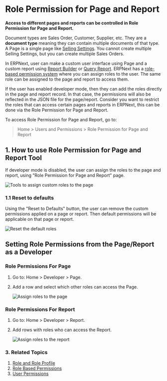 <!-- add-breadcrumbs -->
# Role Permission for Page and Report

**Access to different pages and reports can be controlled in Role Permission for Page and Report.**

Document types are Sales Order, Customer, Supplier, etc. They are a **document type** meaning they can contain multiple documents of that type. A Page is a single page like [Selling Settings](/docs/v12/user/manual/en/selling/selling-settings). You cannot create multiple Selling Settings, but you can create multiple Sales Orders.

In ERPNext, user can make a custom user interface using Page and a custom report using [Report Builder](/docs/v12/user/videos/learn/report-builder.html) or [Query Report](https://frappe.io/docs/v12/user/en/guides/reports-and-printing/how-to-make-query-report). ERPNext has a [role-based permission system](/docs/v12/user/manual/en/setting-up/users-and-permissions/role-based-permissions) where you can assign roles to the user. The same role can be assigned to the page and report to access them.

If the user has enabled developer mode, then they can add the roles directly in the page and report record. In that case, the permissions will also be reflected in the JSON file for the page/report. Consider you want to restrict the roles that can access certain pages and reports in ERPNext, this can be done via the Role Permission for Page and Report.

To access Role Permission for Page and Report, go to:
> Home > Users and Permissions > Role Permission for Page and Report


## 1. How to use Role Permission for Page and Report Tool

If developer mode is disabled, the user can assign the roles to the page and report, using "Role Permission for Page and Report" page.

<img alt="Tools to assign custom roles to the page" class="screenshot" src="{{docs_base_url}}/assets/img/users-and-permissions/role-permission-for-page-and-report.png">

### 1.1 Reset to defaults

Using the "Reset to Defaults" button, the user can remove the custom permissions applied on a page or report. Then default permissions will be applicable on that page or report.

<img alt="Reset the default roles" class="screenshot" src="{{docs_base_url}}/assets/img/users-and-permissions/reset-roles-permission-for-page-report.png">

## Setting Role Permissions from the Page/Report as a Developer
### Role Permissions For Page
1. Go to: Home > Developer > Page.
1. Add a row and select which other roles can access the Page.

    <img alt="Assign roles to the page" class="screenshot" src="{{docs_base_url}}/assets/img/users-and-permissions/roles-for-page.png">

### Role Permissions For Report
1. Go to: Home > Developer > Report.
1. Add rows with roles who can access the Report.

    <img alt="Assign roles to the report" class="screenshot" src="{{docs_base_url}}/assets/img/users-and-permissions/roles-for-report.png">

### 3. Related Topics
1. [Role and Role Profile](/docs/v12/user/manual/en/setting-up/users-and-permissions/role-and-role-profile)
1. [Role Based Permissions](/docs/v12/user/manual/en/setting-up/users-and-permissions/role-based-permissions)
1. [User Permissions](/docs/v12/user/manual/en/setting-up/users-and-permissions/user-permissions)
